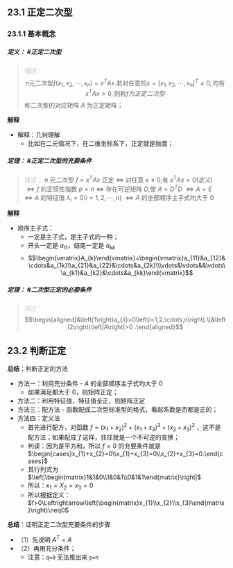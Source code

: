 ## 23.1 正定二次型
### 23.1.1 基本概念 
##### **定义**： #正定二次型
> <font color="#ccc1d9">描述：</font> $$n\text{元二次型}f(x_1,x_2,\cdots,x_n)=x^TAx.\text{若对任意的}x=[x_1,x_2,\cdots,x_n]^T\neq0,\text{均有}x^TAx>0,\text{则称}f为正定二次型$$
> 称二次型的对应矩阵 $A$ 为正定矩阵；

**解释**
+ 解释：几何理解 
	+ 比如在二元情况下，在二维坐标系下，正定就是抛面；

##### **定理**： #正定二次型的充要条件 
> <font color="#ccc1d9">描述：</font> 
> $n$ 元二次型 $f=x^\mathrm{T}Ax$ 正定 
> $\Leftrightarrow$ 对任意 $x\neq0$,有 $x^\mathrm{T}Ax>0(定义)$  
> $\Leftrightarrow f$ 的正惯性指数 $p=n$
> $\Leftrightarrow$ 存在可逆矩阵 $D$,使 $A=D^TD$
> $\Leftrightarrow A=E$
> $\Leftrightarrow A$ 的特征值 $\lambda_i>0\left(i=1,2,\cdots,n\right)$
> $\Leftrightarrow A$ 的全部顺序主子式均大于 $0$

**解释**
+ 顺序主子式： 
	+ 一定是主子式，是主子式的一种；
	+ 开头一定是 $a_{11}$，结尾一定是 $a_{kk}$
	+ $$\begin{vmatrix}A_{k}\end{vmatrix}=\begin{vmatrix}a_{11}&a_{12}&\cdots&a_{1k}\\a_{21}&a_{22}&\cdots&a_{2k}\\\vdots&\vdots&&\vdots\\a_{k1}&a_{k2}&\cdots&a_{kk}\end{vmatrix}$$

##### **定理**： #二次型正定的必要条件 
> <font color="#8db3e2"><font color="#c6d9f0">描述：</font></font> $$\begin{aligned}&\left(1\right)a_{ii}>0\left(i=1,2,\cdots,n\right).\\&\left(2\right)\left|A\right|>0 .\end{aligned}$$

## 23.2 判断正定
**总结**：判断正定的方法
+ 方法一：利用充分条件 - $A$ 的全部顺序主子式均大于 $0$
	+ 如果满足都大于 $0$，则矩阵正定；
+ 方法二：利用特征值，特征值全正、则矩阵正定
+ 方法三：配方法 - 函数配成二次型标准型的格式，看起系数是否都是正的；
+ 方法四：定义法 
	+ 首先进行配方，对函数 $f=(x_1+x_2)^2+(x_1+x_3)^2+(x_2+x_3)^2$ ，这不是配方法；如果配成了这样，往往就是一个不可逆的变换；
	+ 判读：因为是平方和，所以 $f=0$ 的充要条件就是 $\begin{cases}x_{1}+x_{2}=0\\x_{1}+x_{3}=0\\x_{2}+x_{3}=0.\end{cases}$
	+ 其行列式为 $\left|\begin{matrix}1&1&0\\1&0&1\\0&1&1\end{matrix}\right|$
	+ 所以：$x_1=X_2=x_3=0$  
	+ 所以根据定义：$f>0\Leftrightarrow\left(\begin{matrix}x_{1}\\x_{2}\\x_{3}\end{matrix}\right)\neq0$ 

**总结**：证明正定二次型充要条件的步骤
+ （1）先说明 $A^T=A$
+ （2）再用充分条件；
	+ 注意：`q=0` 无法推出来 `p=n` 
